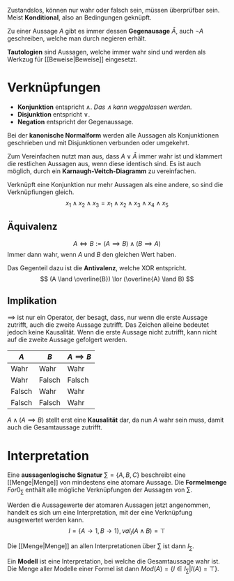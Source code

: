 Zustandslos, können nur wahr oder falsch sein, müssen überprüfbar sein. Meist **Konditional**, also an Bedingungen geknüpft.

Zu einer Aussage $A$ gibt es immer dessen **Gegenausage** $\bar{A}$, auch $\lnot A$ geschreiben, welche man durch negieren erhält. 

**Tautologien** sind Aussagen, welche immer wahr sind und werden als Werkzug für [[Beweise|Beweise]] eingesetzt. 

# Verknüpfungen
- **Konjunktion** entspricht $\land$. *Das $\land$ kann weggelassen werden.*
- **Disjunktion** entspricht $\lor$.
- **Negation** entspricht der Gegenaussage.

Bei der **kanonische Normalform** werden alle Aussagen als Konjunktionen geschrieben und mit Disjunktionen verbunden oder umgekehrt. 

Zum Vereinfachen nutzt man aus, dass $A \lor \bar{A}$ immer wahr ist und klammert die restlichen Aussagen aus, wenn diese identisch sind. Es ist auch möglich, durch ein **Karnaugh-Veitch-Diagramm** zu vereinfachen.

Verknüpft eine Konjunktion nur mehr Aussagen als eine andere, so sind die Verknüpfiungen gleich.
$$
x_{1}\land x_{2}\land x_{3}=x_{1}\land x_{2}\land x_{3}\land x_{4}\land x_{5}
$$

## Äquivalenz
$$
A \iff B := (A \implies B) \land (B \implies A)
$$
Immer dann wahr, wenn $A$ und $B$ den gleichen Wert haben.

Das Gegenteil dazu ist die **Antivalenz**, welche XOR entspricht.
$$
(A \land \overline{B}) \lor (\overline{A} \land B)
$$

## Implikation
$\implies$ ist nur ein Operator, der besagt, dass, nur wenn die erste Aussage zutrifft, auch die zweite Aussage zutrifft. Das Zeichen alleine bedeutet jedoch keine Kausalität. Wenn die erste Aussage nicht zutrifft, kann nicht  auf die zweite Aussage gefolgert werden.

| $A$ | $B$ | $A \implies B$ |
| --- | --- | --- | 
Wahr | Wahr | Wahr 
Wahr | Falsch | Falsch
Falsch | Wahr | Wahr
Falsch | Falsch | Wahr 

$A \land (A \implies B)$ stellt erst eine **Kausalität** dar, da nun $A$ wahr sein muss, damit auch die Gesamtaussage zutrifft.

# Interpretation

Eine **aussagenlogische Signatur** $\sum=\{ A, B, C \}$ beschreibt eine [[Menge|Menge]] von mindestens eine atomare Aussage. Die **Formelmenge** $For0_{\sum}$ enthält alle mögliche Verknüpfungen der Aussagen von $\sum$.

Werden die Aussagewerte der atomaren Aussagen jetzt angenommen, handelt es sich um eine Interpretation, mit der eine Verknüpfung ausgewertet werden kann.
$$
I = \{ A \rightarrow 1, B \rightarrow 1 \}, val_{I}(A\land B)=\top
$$

Die [[Menge|Menge]] an allen Interpretationen über $\sum$ ist dann $I_{\sum}$.

Ein **Modell** ist eine Interpretation, bei welche die Gesamtaussage wahr ist. Die Menge aller Modelle einer Formel ist dann $Mod(A)=\left\{  I \in I_{\sum} |I(A)=\top  \right\}$.
